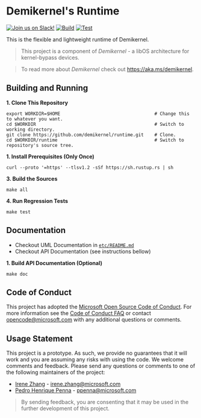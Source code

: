 Demikernel's Runtime
=====================

[![Join us on Slack!](https://img.shields.io/badge/chat-on%20Slack-e01563.svg)](https://join.slack.com/t/demikernel/shared_invite/zt-11i6lgaw5-HFE_IAls7gUX3kp1XSab0g)
[![Build](https://github.com/demikernel/runtime/actions/workflows/build.yml/badge.svg)](https://github.com/demikernel/runtime/actions/workflows/build.yml)
[![Test](https://github.com/demikernel/runtime/actions/workflows/test.yml/badge.svg)](https://github.com/demikernel/runtime/actions/workflows/test.yml)

This is the flexible and lightweight runtime of Demikernel.

> This project is a component of _Demikernel_ - a libOS architecture for
kernel-bypass devices.

> To read more about _Demikernel_ check out https://aka.ms/demikernel.

Building and Running
---------------------

**1. Clone This Repository**
```
export WORKDIR=$HOME                                   # Change this to whatever you want.
cd $WORKDIR                                            # Switch to working directory.
git clone https://github.com/demikernel/runtime.git    # Clone.
cd $WORKDIR/runtime                                    # Switch to repository's source tree.
```

**1. Install Prerequisites (Only Once)**
```
curl --proto '=https' --tlsv1.2 -sSf https://sh.rustup.rs | sh
```

**3. Build the Sources**
```
make all
```

**4. Run Regression Tests**
```
make test
```

Documentation
--------------

- Checkout UML Documentation in [`etc/README.md`](./etc/README.md)
- Checkout API Documentation (see instructions bellow)

**1. Build API Documentation (Optional)**
```
make doc
```

Code of Conduct
---------------

This project has adopted the [Microsoft Open Source Code of Conduct](https://opensource.microsoft.com/codeofconduct/).
For more information see the [Code of Conduct FAQ](https://opensource.microsoft.com/codeofconduct/faq/)
or contact [opencode@microsoft.com](mailto:opencode@microsoft.com) with any additional questions or comments.


Usage Statement
--------------

This project is a prototype. As such, we provide no guarantees that it will
work and you are assuming any risks with using the code. We welcome comments
and feedback. Please send any questions or comments to one of the following
maintainers of the project:

- [Irene Zhang](https://github.com/iyzhang) - [irene.zhang@microsoft.com](mailto:irene.zhang@microsoft.com)
- [Pedro Henrique Penna](https://github.com/ppenna) - [ppenna@microsoft.com](mailto:ppenna@microsoft.com)

> By sending feedback, you are consenting that it may be used  in the further
> development of this project.
